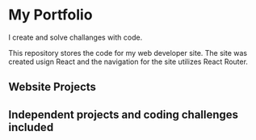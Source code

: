 # My Portfolio

I create and solve challanges with code.

This repository stores the code for my web developer site. The site was created usign React and the navigation for the site utilizes React Router.

## Website Projects

## Independent projects and coding challenges included
